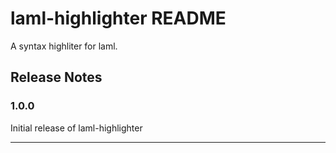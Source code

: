 # laml-highlighter README

A syntax highliter for laml.


## Release Notes

### 1.0.0

Initial release of laml-highlighter

-----------------------------------------------------------------------------------------------------------